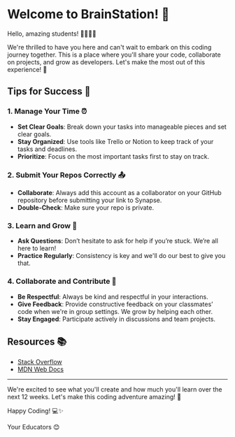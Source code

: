 
# Welcome to BrainStation! 🎉

Hello, amazing students! 👩‍💻👨‍💻

We're thrilled to have you here and can't wait to embark on this coding journey together. This is a place where you'll share your code, collaborate on projects, and grow as developers. Let's make the most out of this experience! 🚀

## Tips for Success 🌟

### 1. Manage Your Time ⏰

-   **Set Clear Goals**: Break down your tasks into manageable pieces and set clear goals.
-   **Stay Organized**: Use tools like Trello or Notion to keep track of your tasks and deadlines.
-   **Prioritize**: Focus on the most important tasks first to stay on track.

### 2. Submit Your Repos Correctly 📤

-   **Collaborate**: Always add this account as a collaborator on your GitHub repository before submitting your link to Synapse.
-   **Double-Check**: Make sure your repo is private. 

### 3. Learn and Grow 🌱

-   **Ask Questions**: Don’t hesitate to ask for help if you’re stuck. We’re all here to learn!
-   **Practice Regularly**: Consistency is key and we'll do our best to give you that.

### 4. Collaborate and Contribute 🤝

-   **Be Respectful**: Always be kind and respectful in your interactions.
-   **Give Feedback**: Provide constructive feedback on your classmates’ code when we're in group settings. We grow by helping each other.
-   **Stay Engaged**: Participate actively in discussions and team projects.

## Resources 📚

-   [Stack Overflow](https://stackoverflow.com)
-   [MDN Web Docs](https://developer.mozilla.org)

----------

We're excited to see what you'll create and how much you'll learn over the next 12 weeks. Let's make this coding adventure amazing! 🌟

Happy Coding! 💻✨

Your Educators 😊
